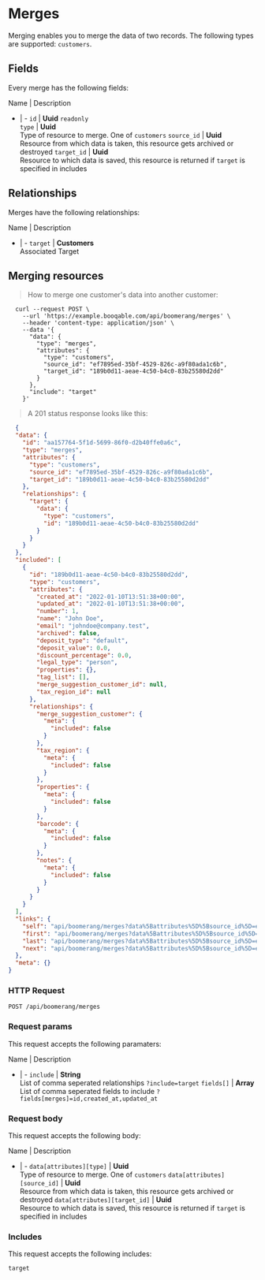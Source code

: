 # Merges

Merging enables you to merge the data of two records. The following types are supported: `customers`.

## Fields
Every merge has the following fields:

Name | Description
- | -
`id` | **Uuid** `readonly`<br>
`type` | **Uuid**<br>Type of resource to merge. One of `customers`
`source_id` | **Uuid**<br>Resource from which data is taken, this resource gets archived or destroyed
`target_id` | **Uuid**<br>Resource to which data is saved, this resource is returned if `target` is specified in includes


## Relationships
Merges have the following relationships:

Name | Description
- | -
`target` | **Customers**<br>Associated Target


## Merging resources



> How to merge one customer's data into another customer:

```shell
  curl --request POST \
    --url 'https://example.booqable.com/api/boomerang/merges' \
    --header 'content-type: application/json' \
    --data '{
      "data": {
        "type": "merges",
        "attributes": {
          "type": "customers",
          "source_id": "ef7895ed-35bf-4529-826c-a9f80ada1c6b",
          "target_id": "189b0d11-aeae-4c50-b4c0-83b25580d2dd"
        }
      },
      "include": "target"
    }'
```

> A 201 status response looks like this:

```json
  {
  "data": {
    "id": "aa157764-5f1d-5699-86f0-d2b40ffe0a6c",
    "type": "merges",
    "attributes": {
      "type": "customers",
      "source_id": "ef7895ed-35bf-4529-826c-a9f80ada1c6b",
      "target_id": "189b0d11-aeae-4c50-b4c0-83b25580d2dd"
    },
    "relationships": {
      "target": {
        "data": {
          "type": "customers",
          "id": "189b0d11-aeae-4c50-b4c0-83b25580d2dd"
        }
      }
    }
  },
  "included": [
    {
      "id": "189b0d11-aeae-4c50-b4c0-83b25580d2dd",
      "type": "customers",
      "attributes": {
        "created_at": "2022-01-10T13:51:38+00:00",
        "updated_at": "2022-01-10T13:51:38+00:00",
        "number": 1,
        "name": "John Doe",
        "email": "johndoe@company.test",
        "archived": false,
        "deposit_type": "default",
        "deposit_value": 0.0,
        "discount_percentage": 0.0,
        "legal_type": "person",
        "properties": {},
        "tag_list": [],
        "merge_suggestion_customer_id": null,
        "tax_region_id": null
      },
      "relationships": {
        "merge_suggestion_customer": {
          "meta": {
            "included": false
          }
        },
        "tax_region": {
          "meta": {
            "included": false
          }
        },
        "properties": {
          "meta": {
            "included": false
          }
        },
        "barcode": {
          "meta": {
            "included": false
          }
        },
        "notes": {
          "meta": {
            "included": false
          }
        }
      }
    }
  ],
  "links": {
    "self": "api/boomerang/merges?data%5Battributes%5D%5Bsource_id%5D=ef7895ed-35bf-4529-826c-a9f80ada1c6b&data%5Battributes%5D%5Btarget_id%5D=189b0d11-aeae-4c50-b4c0-83b25580d2dd&data%5Battributes%5D%5Btype%5D=customers&data%5Btype%5D=merges&include=target&merge%5Bdata%5D%5Battributes%5D%5Bsource_id%5D=ef7895ed-35bf-4529-826c-a9f80ada1c6b&merge%5Bdata%5D%5Battributes%5D%5Btarget_id%5D=189b0d11-aeae-4c50-b4c0-83b25580d2dd&merge%5Bdata%5D%5Battributes%5D%5Btype%5D=customers&merge%5Bdata%5D%5Btype%5D=merges&merge%5Binclude%5D=target&page%5Bnumber%5D=1&page%5Bsize%5D=25",
    "first": "api/boomerang/merges?data%5Battributes%5D%5Bsource_id%5D=ef7895ed-35bf-4529-826c-a9f80ada1c6b&data%5Battributes%5D%5Btarget_id%5D=189b0d11-aeae-4c50-b4c0-83b25580d2dd&data%5Battributes%5D%5Btype%5D=customers&data%5Btype%5D=merges&include=target&merge%5Bdata%5D%5Battributes%5D%5Bsource_id%5D=ef7895ed-35bf-4529-826c-a9f80ada1c6b&merge%5Bdata%5D%5Battributes%5D%5Btarget_id%5D=189b0d11-aeae-4c50-b4c0-83b25580d2dd&merge%5Bdata%5D%5Battributes%5D%5Btype%5D=customers&merge%5Bdata%5D%5Btype%5D=merges&merge%5Binclude%5D=target&page%5Bnumber%5D=1&page%5Bsize%5D=25",
    "last": "api/boomerang/merges?data%5Battributes%5D%5Bsource_id%5D=ef7895ed-35bf-4529-826c-a9f80ada1c6b&data%5Battributes%5D%5Btarget_id%5D=189b0d11-aeae-4c50-b4c0-83b25580d2dd&data%5Battributes%5D%5Btype%5D=customers&data%5Btype%5D=merges&include=target&merge%5Bdata%5D%5Battributes%5D%5Bsource_id%5D=ef7895ed-35bf-4529-826c-a9f80ada1c6b&merge%5Bdata%5D%5Battributes%5D%5Btarget_id%5D=189b0d11-aeae-4c50-b4c0-83b25580d2dd&merge%5Bdata%5D%5Battributes%5D%5Btype%5D=customers&merge%5Bdata%5D%5Btype%5D=merges&merge%5Binclude%5D=target&page%5Bnumber%5D=&page%5Bsize%5D=25",
    "next": "api/boomerang/merges?data%5Battributes%5D%5Bsource_id%5D=ef7895ed-35bf-4529-826c-a9f80ada1c6b&data%5Battributes%5D%5Btarget_id%5D=189b0d11-aeae-4c50-b4c0-83b25580d2dd&data%5Battributes%5D%5Btype%5D=customers&data%5Btype%5D=merges&include=target&merge%5Bdata%5D%5Battributes%5D%5Bsource_id%5D=ef7895ed-35bf-4529-826c-a9f80ada1c6b&merge%5Bdata%5D%5Battributes%5D%5Btarget_id%5D=189b0d11-aeae-4c50-b4c0-83b25580d2dd&merge%5Bdata%5D%5Battributes%5D%5Btype%5D=customers&merge%5Bdata%5D%5Btype%5D=merges&merge%5Binclude%5D=target&page%5Bnumber%5D=2&page%5Bsize%5D=25"
  },
  "meta": {}
}
```

### HTTP Request

`POST /api/boomerang/merges`

### Request params

This request accepts the following paramaters:

Name | Description
- | -
`include` | **String**<br>List of comma seperated relationships `?include=target`
`fields[]` | **Array**<br>List of comma seperated fields to include `?fields[merges]=id,created_at,updated_at`


### Request body

This request accepts the following body:

Name | Description
- | -
`data[attributes][type]` | **Uuid**<br>Type of resource to merge. One of `customers`
`data[attributes][source_id]` | **Uuid**<br>Resource from which data is taken, this resource gets archived or destroyed
`data[attributes][target_id]` | **Uuid**<br>Resource to which data is saved, this resource is returned if `target` is specified in includes


### Includes

This request accepts the following includes:

`target`





